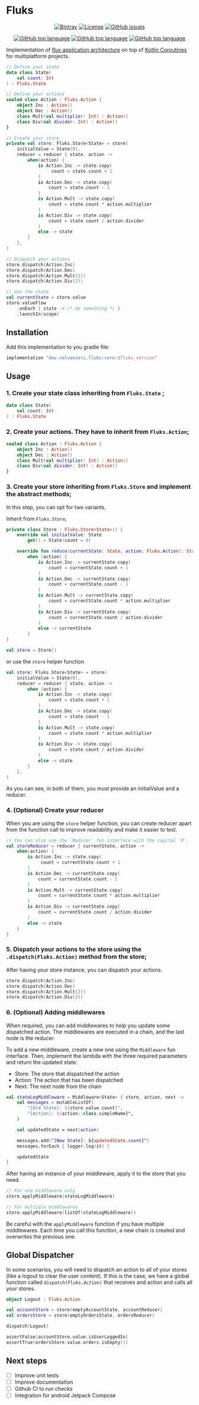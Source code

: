 # Fluks

<p align="center">
    <a href="https://bintray.com/faogustavo/maven/fluks"><img src="https://img.shields.io/badge/dynamic/json.svg?label=latest%20release&url=https%3A%2F%2Fapi.bintray.com%2F%2Fpackages%2Ffaogustavo%2Fmaven%2Ffluks%2Fversions%2F_latest&query=name&colorB=0094cd&style=for-the-badge" alt="Bintray"/></a>
    <a href="https://www.apache.org/licenses/LICENSE-2.0.html"><img src="https://img.shields.io/github/license/faogustavo/fluks.svg?style=for-the-badge" alt="License"/></a>
    <a href="https://github.com/faogustavo/fluks/issues"><img src="https://img.shields.io/github/issues/faogustavo/fluks.svg?style=for-the-badge" alt="GitHub issues"/></a>
</p>

<p align="center">
    <a href="/"><img src="https://img.shields.io/badge/Kotlin%20Version-1.4.0-blue?style=for-the-badge&logo=Kotlin" alt="GitHub top language"/></a>
    <a href="/"><img src="https://img.shields.io/github/languages/top/faogustavo/fluks.svg?style=for-the-badge&logoColor=white" alt="GitHub top language"/></a>
    <a href="/"><img src="https://img.shields.io/badge/KOTLIN%20MULTIPLATFORM-yes-green?style=for-the-badge" alt="GitHub top language"/></a>
</p>

Implementation of [flux application architecture](https://facebook.github.io/flux/) on top of [Kotlin Coroutines](https://kotlinlang.org/docs/reference/coroutines-overview.html) for multiplatform projects.

```kotlin
// Define your state
data class State(
    val count: Int
) : Fluks.State

// Define your actions
sealed class Action : Fluks.Action {
    object Inc : Action()
    object Dec : Action()
    class Mult(val multiplier: Int) : Action()
    class Div(val divider: Int) : Action()
}

// Create your store
private val store: Fluks.Store<State> = store(
    initialValue = State(0),
    reducer = reducer { state, action ->
        when(action) {
            is Action.Inc -> state.copy(
                 count = state.count + 1
            )
            is Action.Dec -> state.copy(
                count = state.count - 1
            )
            is Action.Mult -> state.copy(
                count = state.count * action.multiplier
            )
            is Action.Div -> state.copy(
                count = state.count / action.divider
            )
            else -> state
        }
    },
)

// Dispatch your actions
store.dispatch(Action.Inc)
store.dispatch(Action.Dec)
store.dispatch(Action.Mult(2))
store.dispatch(Action.Div(2))

// Use the state
val currentState = store.value
store.valueFlow
    .onEach { state -> /* do something */ }
    .launchIn(scope) 
```

## Installation

Add this implementation to you gradle file: 

```groovy
implementation "dev.valvassori.fluks:core:$fluks_version"
```

## Usage

### 1. Create your state class inheriting from `Fluks.State` ;

```kotlin
data class State(
    val count: Int
) : Fluks.State
```

### 2. Create your actions. They have to inherit from `Fluks.Action`;

```kotlin
sealed class Action : Fluks.Action {
    object Inc : Action()
    object Dec : Action()
    class Mult(val multiplier: Int) : Action()
    class Div(val divider: Int) : Action()
}
```

### 3. Create your store inheriting from `Fluks.Store` and implement the abstract methods;
    
In this step, you can opt for two variants. 

Inherit from `Fluks.Store`;

```kotlin
private class Store : Fluks.Store<State>() {
    override val initialValue: State
        get() = State(count = 0)

    override fun reduce(currentState: State, action: Fluks.Action): State =
        when (action) {
            is Action.Inc -> currentState.copy(
                count = currentState.count + 1
            )
            is Action.Dec -> currentState.copy(
                count = currentState.count - 1
            )
            is Action.Mult -> currentState.copy(
                count = currentState.count * action.multiplier
            )
            is Action.Div -> currentState.copy(
                count = currentState.count / action.divider
            )
            else -> currentState
        }
}

val store = Store()
```

or use the `store` helper function

```kotlin
val store: Fluks.Store<State> = store(
    initialValue = State(0),
    reducer = reducer { state, action ->
        when (action) {
            is Action.Inc -> state.copy(
                count = state.count + 1
            )
            is Action.Dec -> state.copy(
                count = state.count - 1
            )
            is Action.Mult -> state.copy(
                count = state.count * action.multiplier
            )
            is Action.Div -> state.copy(
                count = state.count / action.divider
            )
            else -> state
        }
    },
)
```

As you can see, in both of them, you must provide an initialValue and a reducer.

### 4. (Optional) Create your reducer

When you are using the `store` helper function, you can create reducer apart from
the function call to improve readability and make it easier to test.

```kotlin
// You can also use the `Reducer` fun interface with the capital 'R'.
val storeReducer = reducer { currentState, action -> 
    when(action) {
        is Action.Inc -> state.copy(
             count = currentState.count + 1
        )
        is Action.Dec -> currentState.copy(
            count = currentState.count - 1
        )
        is Action.Mult -> currentState.copy(
            count = currentState.count * action.multiplier
        )
        is Action.Div -> currentState.copy(
            count = currentState.count / action.divider
        )
        else -> state
    }
}
```

### 5. Dispatch your actions to the store using the `.dispatch(Fluks.Action)` method from the store;

After having your store instance, you can dispatch your actions.

```kotlin
store.dispatch(Action.Inc)
store.dispatch(Action.Dec)
store.dispatch(Action.Mult(2))
store.dispatch(Action.Div(2))
```

### 6. (Optional) Adding middlewares

When required, you can add middlewares to help you update some dispatched action.
The middlewares are executed in a chain, and the last node is the reducer.

To add a new middleware, create a new one using the `Middleware` fun interface.
Then, implement the lambda with the three required parameters and return the updated state:

* Store: The store that dispatched the action 
* Action: The action that has been dispatched
* Next: The next node from the chain

```kotlin
val stateLogMiddleware = Middleware<State> { store, action, next ->
    val messages = mutableListOf(
        "[Old State]: ${store.value.count}",
        "[Action]: ${action::class.simpleName}",
    )

    val updatedState = next(action)

    messages.add("[New State]: ${updatedState.count}")
    messages.forEach { logger.log(it) }

    updatedState
}
```

After having an instance of your middleware, apply it to the store that you need.

```kotlin
// For one middleware only
store.applyMiddleware(stateLogMiddleware)

// For multiple middlewares
store.applyMiddleware(listOf(stateLogMiddleware))
```

Be careful with the `applyMiddleware` function if you have multiple middlewares. Each time you call this function,
a new chain is created and overwrites the previous one.

## Global Dispatcher

In some scenarios, you will need to dispatch an action to all of your stores (like a logout to clear
the user content). If this is the case, we have a global function called `dispatch(Fluks.Action)` that 
receives and action and calls all your stores.

```kotlin
object Logout : Fluks.Action

val accountStore = store(emptyAccountState, accountReducer)
val ordersStore = store(emptyOrdersState, ordersReducer)

dispatch(Logout)

assertFalse(accountStore.value.isUserLoggedIn)
assertTrue(ordersStore.value.orders.isEmpty())
```

## Next steps

- [ ] Improve unit tests
- [ ] Improve documentation
- [ ] Github CI to run checks
- [ ] Integration for android Jetpack Compose